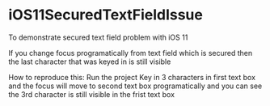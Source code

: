 # iOS11SecuredTextFieldIssue
To demonstrate secured text field problem with iOS 11

If you change focus programatically from text field 
which is secured then the last character that was keyed in is still visible

How to reproduce this:
Run the project 
Key in 3 characters in first text box and the focus will move to second text box programatically and you can see the 3rd character 
is still visible in the frist text box
